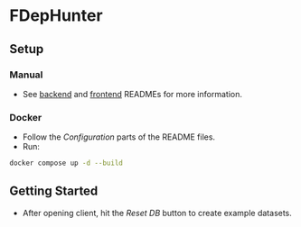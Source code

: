 # FDepHunter

## Setup

### Manual

- See [backend](./backend/README.md) and [frontend](./frontend/README.md) READMEs for more information.

### Docker

- Follow the *Configuration* parts of the README files.
- Run:
```bash
docker compose up -d --build
```

## Getting Started

- After opening client, hit the *Reset DB* button to create example datasets.
